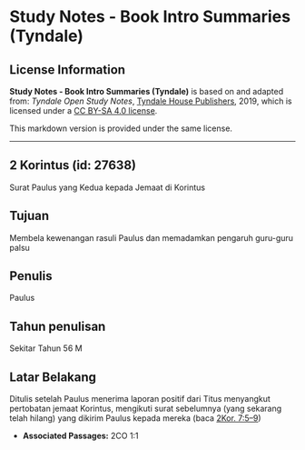 # Study Notes - Book Intro Summaries (Tyndale)

## License Information

**Study Notes - Book Intro Summaries (Tyndale)** is based on and adapted from: _Tyndale Open Study Notes_, [Tyndale House Publishers](https://tyndaleopenresources.com/), 2019, which is licensed under a [CC BY-SA 4.0 license](https://creativecommons.org/licenses/by-sa/4.0/legalcode.en).

This markdown version is provided under the same license.



--------------------------------

## 2 Korintus (id: 27638)

Surat Paulus yang Kedua kepada Jemaat di Korintus

Tujuan
------

Membela kewenangan rasuli Paulus dan memadamkan pengaruh guru\-guru palsu

Penulis
-------

Paulus

Tahun penulisan
---------------

Sekitar Tahun 56 M

Latar Belakang
--------------

Ditulis setelah Paulus menerima laporan positif dari Titus menyangkut pertobatan jemaat Korintus, mengikuti surat sebelumnya (yang sekarang telah hilang) yang dikirim Paulus kepada mereka (baca [2Kor. 7:5–9](https://ref.ly/2Cor7:5-2Cor7:9))

* **Associated Passages:** 2CO 1:1

